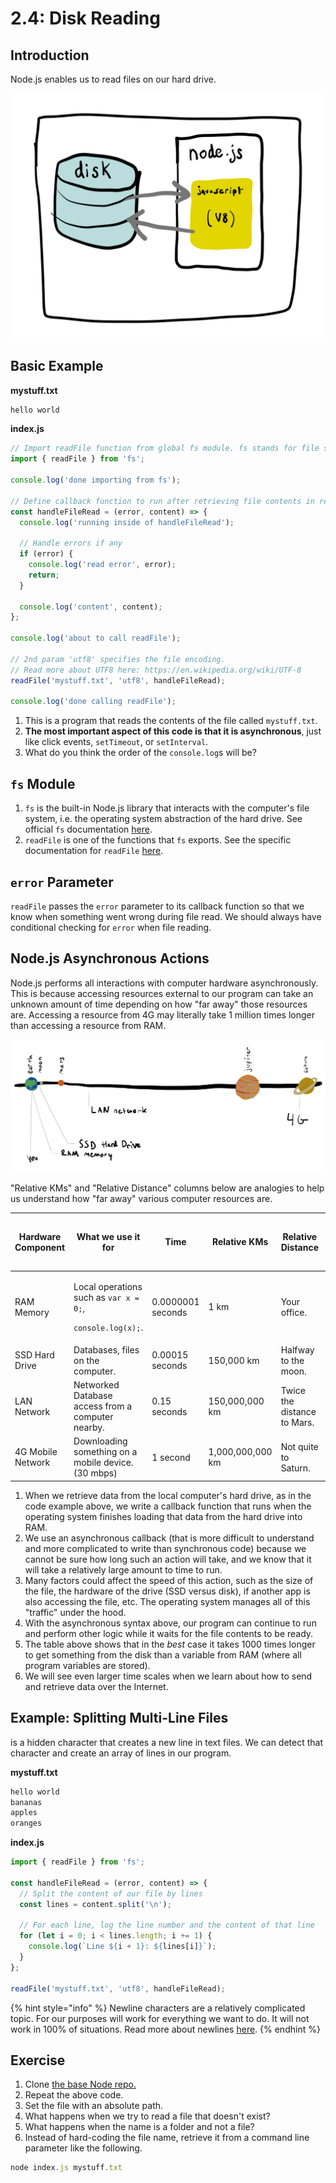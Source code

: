 # 2.4: Disk Reading

## Introduction

Node.js enables us to read files on our hard drive.

![Node allows us to read and write to files on our hard drive, also known as "disk" for historical reasons.](../.gitbook/assets/disk-node.jpg)

## Basic Example

**mystuff.txt**

```javascript
hello world
```

**index.js**

```javascript
// Import readFile function from global fs module. fs stands for file system.
import { readFile } from 'fs';

console.log('done importing from fs');

// Define callback function to run after retrieving file contents in readFile
const handleFileRead = (error, content) => {
  console.log('running inside of handleFileRead');

  // Handle errors if any
  if (error) {
    console.log('read error', error);
    return;
  }

  console.log('content', content);
};

console.log('about to call readFile');

// 2nd param 'utf8' specifies the file encoding.
// Read more about UTF8 here: https://en.wikipedia.org/wiki/UTF-8
readFile('mystuff.txt', 'utf8', handleFileRead);

console.log('done calling readFile');
```

1. This is a program that reads the contents of the file called `mystuff.txt`.
2. **The most important aspect of this code is that it is asynchronous**, just like click events, `setTimeout`, or `setInterval`.
3. What do you think the order of the `console.log`s will be?

## `fs` Module

1. `fs` is the built-in Node.js library that interacts with the computer's file system, i.e. the operating system abstraction of the hard drive. See official `fs` documentation [here](https://nodejs.org/api/fs.html).
2. `readFile` is one of the functions that `fs` exports. See the specific documentation for `readFile` [here](https://nodejs.org/api/fs.html#fs\_fs\_readfile\_path\_options\_callback).

## `error` Parameter

`readFile` passes the `error` parameter to its callback function so that we know when something went wrong during file read. We should always have conditional checking for `error` when file reading.

## Node.js Asynchronous Actions

Node.js performs all interactions with computer hardware asynchronously. This is because accessing resources external to our program can take an unknown amount of time depending on how "far away" those resources are. Accessing a resource from 4G may literally take 1 million times longer than accessing a resource from RAM.

![An analogy for how "far away" resources can be.](<../.gitbook/assets/My document (2) 2.jpg>)

"Relative KMs" and "Relative Distance" columns below are analogies to help us understand how "far away" various computer resources are.

| Hardware Component | What we use it for                                                                           | Time              | Relative KMs     | Relative Distance           | x Times Slower Than RAM |
| ------------------ | -------------------------------------------------------------------------------------------- | ----------------- | ---------------- | --------------------------- | ----------------------- |
| RAM Memory         | <p>Local operations such as <code>var x = 0;</code>,</p><p><code>console.log(x);</code>.</p> | 0.0000001 seconds | 1 km             | Your office.                | \~                      |
| SSD Hard Drive     | Databases, files on the computer.                                                            | 0.00015 seconds   | 150,000 km       | Halfway to the moon.        | 10³                     |
| LAN Network        | Networked Database access from a computer nearby.                                            | 0.15 seconds      | 150,000,000 km   | Twice the distance to Mars. | 10⁸                     |
| 4G Mobile Network  | Downloading something on a mobile device. (30 mbps)                                          | 1 second          | 1,000,000,000 km | Not quite to Saturn.        | 10⁹                     |

1. When we retrieve data from the local computer's hard drive, as in the code example above, we write a callback function that runs when the operating system finishes loading that data from the hard drive into RAM.
2. We use an asynchronous callback (that is more difficult to understand and more complicated to write than synchronous code) because we cannot be sure how long such an action will take, and we know that it will take a relatively large amount to time to run.
3. Many factors could affect the speed of this action, such as the size of the file, the hardware of the drive (SSD versus disk), if another app is also accessing the file, etc. The operating system manages all of this "traffic" under the hood.
4. With the asynchronous syntax above, our program can continue to run and perform other logic while it waits for the file contents to be ready.
5. The table above shows that in the _best_ case it takes 1000 times longer to get something from the disk than a variable from RAM (where all program variables are stored).
6. We will see even larger time scales when we learn about how to send and retrieve data over the Internet.

## Example: Splitting Multi-Line Files

&#x20;is a hidden character that creates a new line in text files. We can detect that character and create an array of lines in our program.

**mystuff.txt**

```javascript
hello world
bananas
apples
oranges
```

**index.js**

```javascript
import { readFile } from 'fs';

const handleFileRead = (error, content) => {
  // Split the content of our file by lines
  const lines = content.split('\n');

  // For each line, log the line number and the content of that line
  for (let i = 0; i < lines.length; i += 1) {
    console.log(`Line ${i + 1}: ${lines[i]}`);
  }
};

readFile('mystuff.txt', 'utf8', handleFileRead);
```

{% hint style="info" %}
Newline characters are a relatively complicated topic. For our purposes  will work for everything we want to do. It will not work in 100% of situations. Read more about newlines [here](https://en.wikipedia.org/wiki/Newline).
{% endhint %}

## Exercise

1. Clone [the base Node repo.](https://github.com/rocketacademy/base-node-bootcamp)
2. Repeat the above code.
3. Set the file with an absolute path.
4. What happens when we try to read a file that doesn't exist?
5. What happens when the name is a folder and not a file?
6. Instead of hard-coding the file name, retrieve it from a command line parameter like the following.

```javascript
node index.js mystuff.txt
```

